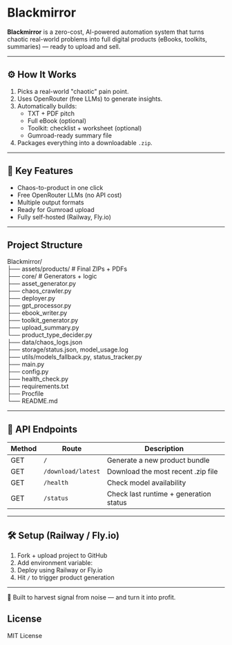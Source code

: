 # Blackmirror
**Blackmirror** is a zero-cost, AI-powered automation system that turns chaotic real-world problems into full digital products (eBooks, toolkits, summaries) — ready to upload and sell.

---

## ⚙️ How It Works

1. Picks a real-world "chaotic" pain point.
2. Uses OpenRouter (free LLMs) to generate insights.
3. Automatically builds:
   - TXT + PDF pitch
   - Full eBook (optional)
   - Toolkit: checklist + worksheet (optional)
   - Gumroad-ready summary file
4. Packages everything into a downloadable `.zip`.

---

## 🔑 Key Features

- Chaos-to-product in one click
- Free OpenRouter LLMs (no API cost)
- Multiple output formats
- Ready for Gumroad upload
- Fully self-hosted (Railway, Fly.io)

---

## Project Structure
Blackmirror/       
├── assets/products/ # Final ZIPs + PDFs         
├── core/ # Generators + logic       
  ├── asset_generator.py            
  ├── chaos_crawler.py               
  ├── deployer.py               
  ├── gpt_processor.py            
  ├── ebook_writer.py            
  ├── toolkit_generator.py            
  ├── upload_summary.py               
  └── product_type_decider.py            
├── data/chaos_logs.json            
├── storage/status.json, model_usage.log            
├── utils/models_fallback.py, status_tracker.py            
├── main.py            
├── config.py         
├── health_check.py         
├── requirements.txt            
├── Procfile            
└── README.md


---

## 🚀 API Endpoints

| Method | Route              | Description                          |
|--------|--------------------|--------------------------------------|
| GET    | `/`                | Generate a new product bundle        |
| GET    | `/download/latest` | Download the most recent .zip file   |
| GET    | `/health`          | Check model availability             |
| GET    | `/status`          | Check last runtime + generation status |

---

## 🛠 Setup (Railway / Fly.io)

1. Fork + upload project to GitHub
2. Add environment variable:
3. Deploy using Railway or Fly.io
4. Hit `/` to trigger product generation

---

🧩 Built to harvest signal from noise — and turn it into profit.


## License
MIT License



